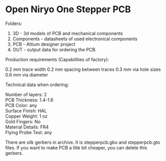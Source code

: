 # Open Niryo One Stepper PCB

Folders:
1. 3D - 3d models of PCB and mechanical components
2. Components - datasheets of used electronical components
3. PCB - Altium designer project
4. OUT - output data for ordering the PCB.

Production requirements (Capabilities of factory):

0.2 mm trace width
0.2 mm spacing between traces
0.3 mm via hole sizes
0.6 mm via diameter

Technical data when ordering:

Number of layers: 2  
PCB Thickness: 1.4-1.6  
PCB Color: any  
Surface Finish: HAL  
Copper Weight: 1 oz  
Gold Fingers: No  
Material Details: FR4  
Flying Probe Test: any  

There are silk gerbers in archive. It is stepperpcb.gbo and stepperpcb.gto files. If you want to make PCB a litle bit cheaper, you can delete this gerbers.

